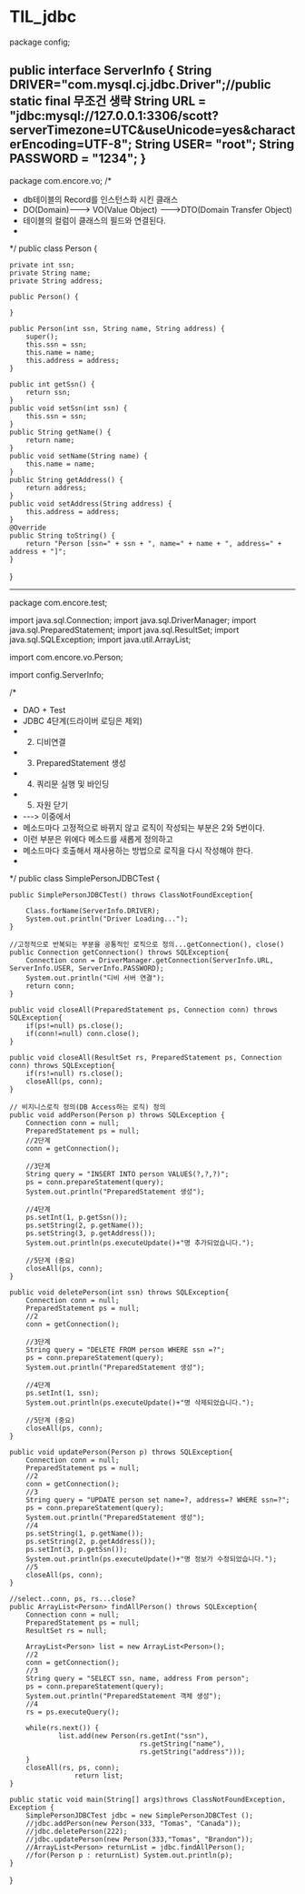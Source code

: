 # TIL_jdbc

package config;

public interface ServerInfo {
	String DRIVER="com.mysql.cj.jdbc.Driver";//public static final 무조건 생략
	String URL = "jdbc:mysql://127.0.0.1:3306/scott?serverTimezone=UTC&useUnicode=yes&characterEncoding=UTF-8";
	String USER= "root";
	String PASSWORD = "1234";
}
----------------------------------------------------------------
package com.encore.vo;
/*
 * db테이블의 Record를 인스턴스화 시킨 클래스 
 * DO(Domain)---> VO(Value Object) --->DTO(Domain Transfer Object)
 * 테이블의 컬럼이 클래스의 필드와 연결된다.
 * 
 */
public class Person {

	private int ssn;
	private String name;
	private String address;
	
	public Person() {
		
	}

	public Person(int ssn, String name, String address) {
		super();
		this.ssn = ssn;
		this.name = name;
		this.address = address;
	}
	
	public int getSsn() {
		return ssn;
	}
	public void setSsn(int ssn) {
		this.ssn = ssn;
	}
	public String getName() {
		return name;
	}
	public void setName(String name) {
		this.name = name;
	}
	public String getAddress() {
		return address;
	}
	public void setAddress(String address) {
		this.address = address;
	}
	@Override
	public String toString() {
		return "Person [ssn=" + ssn + ", name=" + name + ", address=" + address + "]";
	}
	
	
	
}




--------------------------------------
package com.encore.test;

import java.sql.Connection;
import java.sql.DriverManager;
import java.sql.PreparedStatement;
import java.sql.ResultSet;
import java.sql.SQLException;
import java.util.ArrayList;

import com.encore.vo.Person;

import config.ServerInfo;

/*
 * DAO + Test
 * JDBC 4단계(드라이버 로딩은 제외)
 * 2. 디비연결
 * 3. PreparedStatement 생성
 * 4. 쿼리문 실행 및 바인딩
 * 5. 자원 닫기
 * ---> 이중에서 
 * 메소드마다 고정적으로 바뀌지 않고 로직이 작성되는 부분은 2와 5번이다.
 * 이런 부분은 위에다 메소드를 새롭게 정의하고 
 * 메소드마다 호출해서 재사용하는 방법으로 로직을 다시 작성해야 한다.
 * 
 */
public class SimplePersonJDBCTest {
	
	public SimplePersonJDBCTest() throws ClassNotFoundException{
		
		Class.forName(ServerInfo.DRIVER);
		System.out.println("Driver Loading...");
	}
	
	//고정적으로 반복되는 부분을 공통적인 로직으로 정의...getConnection(), close()
	public Connection getConnection() throws SQLException{
		Connection conn = DriverManager.getConnection(ServerInfo.URL, ServerInfo.USER, ServerInfo.PASSWORD);
		System.out.println("디비 서버 연결");
		return conn;
	}
	
	public void closeAll(PreparedStatement ps, Connection conn) throws SQLException{
		if(ps!=null) ps.close();
		if(conn!=null) conn.close();
	}
	
	public void closeAll(ResultSet rs, PreparedStatement ps, Connection conn) throws SQLException{
		if(rs!=null) rs.close();
		closeAll(ps, conn);
	}
	
	// 비지니스로직 정의(DB Access하는 로직) 정의
	public void addPerson(Person p) throws SQLException {
		Connection conn = null;
		PreparedStatement ps = null;
		//2단계
		conn = getConnection();
		
		//3단계
		String query = "INSERT INTO person VALUES(?,?,?)";
		ps = conn.prepareStatement(query);
		System.out.println("PreparedStatement 생성");
		
		//4단계
		ps.setInt(1, p.getSsn());
		ps.setString(2, p.getName());
		ps.setString(3, p.getAddress());
		System.out.println(ps.executeUpdate()+"명 추가되었습니다.");
		
		//5단계 (중요)
		closeAll(ps, conn);
	}
	
	public void deletePerson(int ssn) throws SQLException{
		Connection conn = null;
		PreparedStatement ps = null;
		//2
		conn = getConnection();
		
		//3단계
		String query = "DELETE FROM person WHERE ssn =?";
		ps = conn.prepareStatement(query);
		System.out.println("PreparedStatement 생성");
		
		//4단계
		ps.setInt(1, ssn);
		System.out.println(ps.executeUpdate()+"명 삭제되었습니다.");
		
		//5단계 (중요)
		closeAll(ps, conn);
	}
	
	public void updatePerson(Person p) throws SQLException{
		Connection conn = null;
		PreparedStatement ps = null;
		//2
		conn = getConnection();
		//3
		String query = "UPDATE person set name=?, address=? WHERE ssn=?";
		ps = conn.prepareStatement(query);
		System.out.println("PreparedStatement 생성");
		//4
		ps.setString(1, p.getName());
		ps.setString(2, p.getAddress());
		ps.setInt(3, p.getSsn());
		System.out.println(ps.executeUpdate()+"명 정보가 수정되었습니다.");
		//5
		closeAll(ps, conn);
	}
	
	//select..conn, ps, rs...close?
	public ArrayList<Person> findAllPerson() throws SQLException{
		Connection conn = null;
		PreparedStatement ps = null;
		ResultSet rs = null;
		
		ArrayList<Person> list = new ArrayList<Person>();
		//2
		conn = getConnection();
		//3
		String query = "SELECT ssn, name, address From person";
		ps = conn.prepareStatement(query);
		System.out.println("PreparedStatement 객체 생성");
		//4
		rs = ps.executeQuery();
		
		while(rs.next()) {
				list.add(new Person(rs.getInt("ssn"),
									rs.getString("name"),
									rs.getString("address")));		
		}
		closeAll(rs, ps, conn);
					return list;
	}
	
	public static void main(String[] args)throws ClassNotFoundException, Exception {
		SimplePersonJDBCTest jdbc = new SimplePersonJDBCTest ();
		//jdbc.addPerson(new Person(333, "Tomas", "Canada"));
		//jdbc.deletePerson(222);
		//jdbc.updatePerson(new Person(333,"Tomas", "Brandon"));
		//ArrayList<Person> returnList = jdbc.findAllPerson();
		//for(Person p : returnList) System.out.println(p);
	}
		
}
